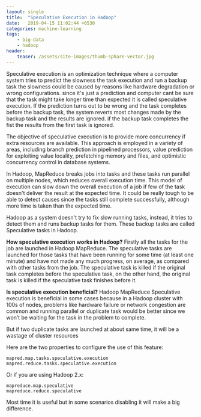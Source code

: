 ```yaml
---
layout: single
title:  "Speculative Execution in Hadoop"
date:   2019-04-15 11:02:44 +0530
categories: machine-learning
tags:
    - big-data
    - hadoop
header:
    teaser: /assets/site-images/thumb-sphare-vector.jpg
---
```

Speculative execution is an optimization technique where a computer system tries to predict the slowness the task execution and run a backup task the slowness could be caused by reasons like hardware degradation or wrong configurations. since it's just a prediction and computer cant be sure that the task might take longer time than expected it is called speculative execution. If the prediction turns out to be wrong and the task completes before the backup task, the system reverts most changes made by the backup task and the results are ignored. if the backup task completes the fist the results from the first task is ignored.

The objective of speculative execution is to provide more concurrency if extra resources are available. This approach is employed in a variety of areas, including branch prediction in pipelined processors, value prediction for exploiting value locality, prefetching memory and files, and optimistic concurrency control in database systems.

In Hadoop, MapReduce breaks jobs into tasks and these tasks run parallel on multiple nodes, which reduces overall execution time. This model of execution can slow down the overall execution of a job if few of the task doesn't deliver the result at the expected time. It could be really tough to be able to detect causes since the tasks still complete successfully, although more time is taken than the expected time. 

Hadoop as a system doesn't try to fix slow running tasks, instead, it tries to detect them and runs backup tasks for them. These backup tasks are called Speculative tasks in Hadoop.

**How speculative execution works in Hadoop?**
Firstly all the tasks for the job are launched in Hadoop MapReduce. The speculative tasks are launched for those tasks that have been running for some time (at least one minute) and have not made any much progress, on average, as compared with other tasks from the job. The speculative task is killed if the original task completes before the speculative task, on the other hand, the original task is killed if the speculative task finishes before it.

**Is speculative execution beneficial?**
Hadoop MapReduce Speculative execution is beneficial in some cases because in a Hadoop cluster with 100s of nodes, problems like hardware failure or network congestion are common and running parallel or duplicate task would be better since we won’t be waiting for the task in the problem to complete.

But if two duplicate tasks are launched at about same time, it will be a wastage of cluster resources

Here are the two properties to configure the use of this feature:

```
mapred.map.tasks.speculative.execution
mapred.reduce.tasks.speculative.execution
```


Or if you are using Hadoop 2.x:
```
mapreduce.map.speculative
mapreduce.reduce.speculative
```

Most time it is useful but in some scenarios disabling it will make a big difference.